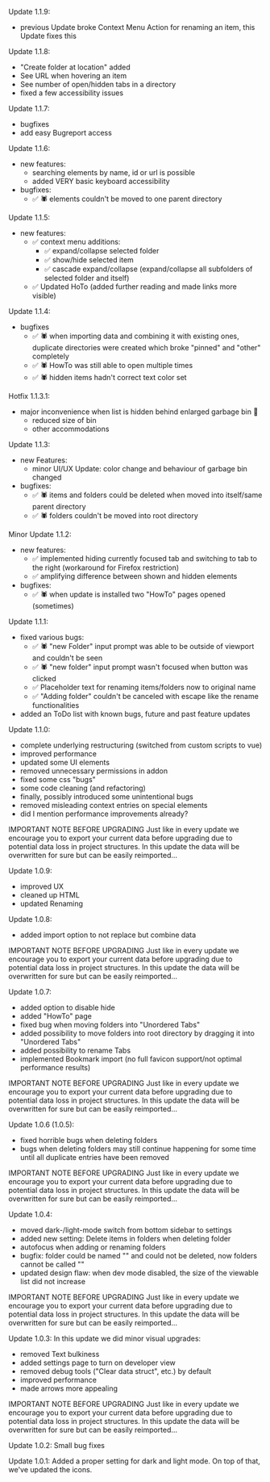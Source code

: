 Update 1.1.9:

-   previous Update broke Context Menu Action for renaming an item, this Update fixes this

Update 1.1.8:

-   "Create folder at location" added
-   See URL when hovering an item
-   See number of open/hidden tabs in a directory
-   fixed a few accessibility issues

Update 1.1.7:

-   bugfixes
-   add easy Bugreport access

Update 1.1.6:

-   new features:
    -   searching elements by name, id or url is possible
    -   added VERY basic keyboard accessibility
-   bugfixes:
    -   ✅ 🕷️ elements couldn't be moved to one parent directory

Update 1.1.5:

-   new features:
    -   ✅ context menu additions:
        -   ✅ expand/collapse selected folder
        -   ✅ show/hide selected item
        -   ✅ cascade expand/collapse (expand/collapse all subfolders of selected folder and itself)
    -   ✅ Updated HoTo (added further reading and made links more visible)

Update 1.1.4:

-   bugfixes
    -   ✅ 🕷️ when importing data and combining it with existing ones, duplicate directories were created which broke "pinned" and "other" completely
    -   ✅ 🕷️ HowTo was still able to open multiple times
    -   ✅ 🕷️ hidden items hadn't correct text color set

Hotfix 1.1.3.1:

-   major inconvenience when list is hidden behind enlarged garbage bin 🤦
    -   reduced size of bin
    -   other accommodations

Update 1.1.3:

-   new Features:
    -   minor UI/UX Update: color change and behaviour of garbage bin changed
-   bugfixes:
    -   ✅ 🕷️ items and folders could be deleted when moved into itself/same parent directory
    -   ✅ 🕷️ folders couldn't be moved into root directory

Minor Update 1.1.2:

-   new features:
    -   ✅ implemented hiding currently focused tab and switching to tab to the right (workaround for Firefox restriction)
    -   ✅ amplifying difference between shown and hidden elements
-   bugfixes:
    -   ✅ 🕷️ when update is installed two "HowTo" pages opened (sometimes)

Update 1.1.1:

-   fixed various bugs:
    -   ✅ 🕷️ "new Folder" input prompt was able to be outside of viewport and couldn't be seen
    -   ✅ 🕷️ "new folder" input prompt wasn't focused when button was clicked
    -   ✅ Placeholder text for renaming items/folders now to original name
    -   ✅ "Adding folder" couldn't be canceled with escape like the rename functionalities
-   added an ToDo list with known bugs, future and past feature updates

Update 1.1.0:

-   complete underlying restructuring (switched from custom scripts to vue)
-   improved performance
-   updated some UI elements
-   removed unnecessary permissions in addon
-   fixed some css "bugs"
-   some code cleaning (and refactoring)
-   finally, possibly introduced some unintentional bugs
-   removed misleading context entries on special elements
-   did I mention performance improvements already?

IMPORTANT NOTE BEFORE UPGRADING
Just like in every update we encourage you to export your current data before upgrading due to potential data loss in project structures. In this update the data will be overwritten for sure but can be easily reimported...

Update 1.0.9:

-   improved UX
-   cleaned up HTML
-   updated Renaming

Update 1.0.8:

-   added import option to not replace but combine data

IMPORTANT NOTE BEFORE UPGRADING
Just like in every update we encourage you to export your current data before upgrading due to potential data loss in project structures. In this update the data will be overwritten for sure but can be easily reimported...

Update 1.0.7:

-   added option to disable hide
-   added "HowTo" page
-   fixed bug when moving folders into "Unordered Tabs"
-   added possibility to move folders into root directory by dragging it into "Unordered Tabs"
-   added possibility to rename Tabs
-   implemented Bookmark import (no full favicon support/not optimal performance results)

IMPORTANT NOTE BEFORE UPGRADING
Just like in every update we encourage you to export your current data before upgrading due to potential data loss in project structures. In this update the data will be overwritten for sure but can be easily reimported...

Update 1.0.6 (1.0.5):

-   fixed horrible bugs when deleting folders
-   bugs when deleting folders may still continue happening for some time until all duplicate entries have been removed

IMPORTANT NOTE BEFORE UPGRADING
Just like in every update we encourage you to export your current data before upgrading due to potential data loss in project structures. In this update the data will be overwritten for sure but can be easily reimported...

Update 1.0.4:

-   moved dark-/light-mode switch from bottom sidebar to settings
-   added new setting: Delete items in folders when deleting folder
-   autofocus when adding or renaming folders
-   bugfix: folder could be named "" and could not be deleted, now folders cannot be called ""
-   updated design flaw: when dev mode disabled, the size of the viewable list did not increase

IMPORTANT NOTE BEFORE UPGRADING
Just like in every update we encourage you to export your current data before upgrading due to potential data loss in project structures. In this update the data will be overwritten for sure but can be easily reimported...

Update 1.0.3:
In this update we did minor visual upgrades:

-   removed Text bulkiness
-   added settings page to turn on developer view
-   removed debug tools ("Clear data struct", etc.) by default
-   improved performance
-   made arrows more appealing

IMPORTANT NOTE BEFORE UPGRADING
Just like in every update we encourage you to export your current data before upgrading due to potential data loss in project structures. In this update the data will be overwritten for sure but can be easily reimported...

Update 1.0.2:
Small bug fixes

Update 1.0.1:
Added a proper setting for dark and light mode. On top of that, we've updated the icons.
